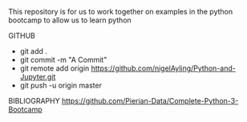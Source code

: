 This repository is for us to work together on examples in the python bootcamp to allow us
to learn python

GITHUB

- git add .
- git commit -m "A Commit"
- git remote add origin  https://github.com/nigelAyling/Python-and-Jupyter.git
- git push -u origin master

BIBLIOGRAPHY
https://github.com/Pierian-Data/Complete-Python-3-Bootcamp

